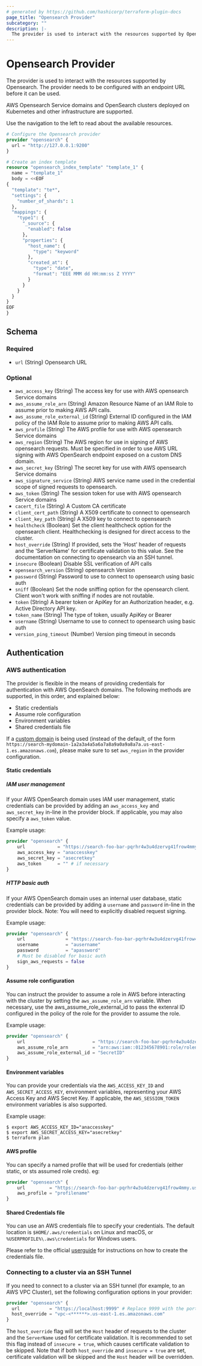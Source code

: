 ```yaml
---
# generated by https://github.com/hashicorp/terraform-plugin-docs
page_title: "Opensearch Provider"
subcategory: ""
description: |-
  The provider is used to interact with the resources supported by Opensearch.
---
```


# Opensearch Provider

The provider is used to interact with the resources supported by Opensearch.
The provider needs to be configured with an endpoint URL before it can be
used.

AWS Opensearch Service domains and OpenSearch clusters deployed on Kubernetes
and other infrastructure are supported.

Use the navigation to the left to read about the available resources.

```terraform
# Configure the Opensearch provider
provider "opensearch" {
  url = "http://127.0.0.1:9200"
}

# Create an index template
resource "opensearch_index_template" "template_1" {
  name = "template_1"
  body = <<EOF
{
  "template": "te*",
  "settings": {
    "number_of_shards": 1
  },
  "mappings": {
    "type1": {
      "_source": {
        "enabled": false
      },
      "properties": {
        "host_name": {
          "type": "keyword"
        },
        "created_at": {
          "type": "date",
          "format": "EEE MMM dd HH:mm:ss Z YYYY"
        }
      }
    }
  }
}
EOF
}
```

<!-- schema generated by tfplugindocs -->
## Schema

### Required

- `url` (String) Opensearch URL

### Optional

- `aws_access_key` (String) The access key for use with AWS opensearch Service domains
- `aws_assume_role_arn` (String) Amazon Resource Name of an IAM Role to assume prior to making AWS API calls.
- `aws_assume_role_external_id` (String) External ID configured in the IAM policy of the IAM Role to assume prior to making AWS API calls.
- `aws_profile` (String) The AWS profile for use with AWS opensearch Service domains
- `aws_region` (String) The AWS region for use in signing of AWS opensearch requests. Must be specified in order to use AWS URL signing with AWS OpenSearch endpoint exposed on a custom DNS domain.
- `aws_secret_key` (String) The secret key for use with AWS opensearch Service domains
- `aws_signature_service` (String) AWS service name used in the credential scope of signed requests to opensearch.
- `aws_token` (String) The session token for use with AWS opensearch Service domains
- `cacert_file` (String) A Custom CA certificate
- `client_cert_path` (String) A X509 certificate to connect to opensearch
- `client_key_path` (String) A X509 key to connect to opensearch
- `healthcheck` (Boolean) Set the client healthcheck option for the opensearch client. Healthchecking is designed for direct access to the cluster.
- `host_override` (String) If provided, sets the 'Host' header of requests and the 'ServerName' for certificate validation to this value. See the documentation on connecting to opensearch via an SSH tunnel.
- `insecure` (Boolean) Disable SSL verification of API calls
- `opensearch_version` (String) opensearch Version
- `password` (String) Password to use to connect to opensearch using basic auth
- `sniff` (Boolean) Set the node sniffing option for the opensearch client. Client won't work with sniffing if nodes are not routable.
- `token` (String) A bearer token or ApiKey for an Authorization header, e.g. Active Directory API key.
- `token_name` (String) The type of token, usually ApiKey or Bearer
- `username` (String) Username to use to connect to opensearch using basic auth
- `version_ping_timeout` (Number) Version ping timeout in seconds

## Authentication

### AWS authentication

The provider is flexible in the means of providing credentials for authentication with AWS OpenSearch domains. The following methods are supported, in this order, and explained below:

- Static credentials
- Assume role configuration
- Environment variables
- Shared credentials file

If a [custom domain](https://docs.aws.amazon.com/opensearch-service/latest/developerguide/customendpoint.html) is being used (instead of the default, of the form `https://search-mydomain-1a2a3a4a5a6a7a8a9a0a9a8a7a.us-east-1.es.amazonaws.com`), please make sure to set `aws_region` in the provider configuration.

#### Static credentials

##### IAM user management

If your AWS OpenSearch domain uses IAM user management, static credentials can be provided by adding an `aws_access_key` and `aws_secret_key` in-line in the provider block. If applicable, you may also specify a `aws_token` value.

Example usage:

```tf
provider "opensearch" {
    url            = "https://search-foo-bar-pqrhr4w3u4dzervg41frow4mmy.us-east-1.es.amazonaws.com"
    aws_access_key = "anaccesskey"
    aws_secret_key = "asecretkey"
    aws_token      = "" # if necessary
}
```

##### HTTP basic auth

If your AWS OpenSearch domain uses an internal user database, static credentials can be provided by adding a `username` and `password` in-line in the provider block. Note: You will need to explicitly disabled request signing.

Example usage:

```tf
provider "opensearch" {
    url               = "https://search-foo-bar-pqrhr4w3u4dzervg41frow4mmy.us-east-1.es.amazonaws.com"
    username          = "ausername"
    password          = "apassword"
    # Must be disabled for basic auth
    sign_aws_requests = false
}
```

#### Assume role configuration

You can instruct the provider to assume a role in AWS before interacting with the cluster by setting the `aws_assume_role_arn` variable.
When necessary, use the aws_assume_role_external_id to pass the extenral ID configured in the policy of the role for the provider to assume the role. 

Example usage:

```tf
provider "opensearch" {
    url                         = "https://search-foo-bar-pqrhr4w3u4dzervg41frow4mmy.us-east-1.es.amazonaws.com"
    aws_assume_role_arn         = "arn:aws:iam::012345678901:role/rolename"
    aws_assume_role_external_id = "SecretID"
}
```

#### Environment variables

You can provide your credentials via the `AWS_ACCESS_KEY_ID` and `AWS_SECRET_ACCESS_KEY`, environment variables, representing your AWS Access Key and AWS Secret Key. If applicable, the `AWS_SESSION_TOKEN` environment variables is also supported.

Example usage:

```shell
$ export AWS_ACCESS_KEY_ID="anaccesskey"
$ export AWS_SECRET_ACCESS_KEY="asecretkey"
$ terraform plan
```

#### AWS profile

You can specify a named profile that will be used for credentials (either static, or sts assumed role creds).  eg:

```tf
provider "opensearch" {
    url         = "https://search-foo-bar-pqrhr4w3u4dzervg41frow4mmy.us-east-1.es.amazonaws.com"
    aws_profile = "profilename"
}
```

#### Shared Credentials file

You can use an AWS credentials file to specify your credentials. The default location is `$HOME/.aws/credentials` on Linux and macOS, or `%USERPROFILE%\.aws\credentials` for Windows users.

Please refer to the official [userguide](https://docs.aws.amazon.com/cli/latest/userguide/cli-config-files.html) for instructions on how to create the credentials file.

### Connecting to a cluster via an SSH Tunnel

If you need to connect to a cluster via an SSH tunnel (for example, to an AWS VPC Cluster), set the following configuration options in your provider:

```tf
provider "opensearch" {
  url           = "https://localhost:9999" # Replace 9999 with the port your SSH tunnel is running on
  host_override = "vpc-<******>.us-east-1.es.amazonaws.com"
}
```

The `host_override` flag will set the `Host` header of requests to the cluster and the `ServerName` used for certificate validation. It is recommended to set this flag instead of `insecure = true`, which causes certificate validation to be skipped. Note that if both `host_override` and `insecure = true` are set, certificate validation will be skipped and the `Host` header will be overridden.
